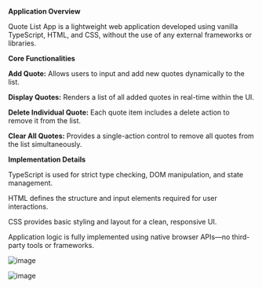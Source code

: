 **Application Overview**

Quote List App is a lightweight web application developed using vanilla TypeScript, HTML, and CSS, without the use of any external frameworks or libraries.

**Core Functionalities**

**Add Quote:** Allows users to input and add new quotes dynamically to the list.

**Display Quotes:** Renders a list of all added quotes in real-time within the UI.

**Delete Individual Quote:** Each quote item includes a delete action to remove it from the list.

**Clear All Quotes:** Provides a single-action control to remove all quotes from the list simultaneously.

**Implementation Details**

TypeScript is used for strict type checking, DOM manipulation, and state management.

HTML defines the structure and input elements required for user interactions.

CSS provides basic styling and layout for a clean, responsive UI.

Application logic is fully implemented using native browser APIs—no third-party tools or frameworks.

![image](https://github.com/user-attachments/assets/62402765-39ff-43a2-b5cf-6898ac6dc1de)

![image](https://github.com/user-attachments/assets/6d0521b8-4370-4d51-b77d-638b4d7bb395)
